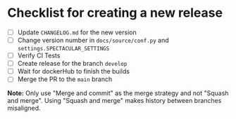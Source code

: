 # Checklist for creating a new release

- [ ] Update `CHANGELOG.md` for the new version
- [ ] Change version number in `docs/source/conf.py` and `settings.SPECTACULAR_SETTINGS`
- [ ] Verify CI Tests
- [ ] Create release for the branch `develop`
- [ ] Wait for dockerHub to finish the builds
- [ ] Merge the PR to the `main` branch

**Note:** Only use "Merge and commit" as the merge strategy and not "Squash and merge". Using "Squash and merge" makes history between branches misaligned.
